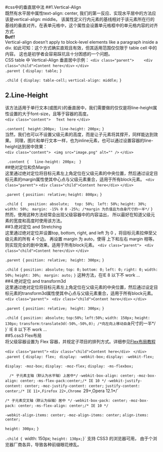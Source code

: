 #css中的垂直居中法
##1.Vertical-Align  
  既然有水平居中属性text-align: center, 我们的第一反应、实现水平居中的方法应该是vertical-align: middle。
该属性定义行内元素的基线相对于该元素所在行的基线的垂直对齐。在表单元格中，这个属性会设置单元格框中的单元格内容的对齐方式.  
**But!!**  
  Vertical-align doesn’t apply to block-level elements like a paragraph inside a div.
  如此可知：这个方式确实直观且有效，但其适用范围仅仅限于 table cell 中的内容。
  这也是初学者会容易踩坑且十分困惑的一个问题。  
  CSS table 中 Vertical-Align 垂直居中示例：
  `<div class="parent">`
  `    <div class="child">Content here</div>`
  `</div>`  
  `.parent {`
        `display: table;`
  `}`
  
  `.child {`
    `display: table-cell;`
    `vertical-align: middle;`
  `}`  
## 2.Line-Height  
  该方法适用于单行文本(或图片)的垂直居中，我们需要做的仅仅是将line-height属性设置的大于font-size，且等于容器的高度。  
 `<div class="content">`
 `  Text here`
 `</div>` 
 
 `.content{`
  ` height:200px;`
  ` line-height: 200px;`
 `}`  
 当然，我们也可以不设置父级元素的高度，而是让子元素将其撑开，同样能达到效果。
 同理，图片和单行文本一样，也为inline元素，也可以通过设置容器的line-height达到居中效果：  
 `<div class="content">`
   ` <img src="image.png" alt="" />`
  `</div>`  
  
 ` .content {`
  `  line-height: 200px;`
 ` }`  
##绝对定位和负Margin  
这里通过绝对定位将目标元素左上角定位在父级元素的中央位置，然后通过设定目标元素的margin属性使其中心点与父级元素重合，适用于所有block元素。
`<div class="parent">`
  `<div class="child">Content here</div>`
`</div>`

`.parent {`
  `position: relative;`
  `height: 800px;`
`}`

`.child {`
`  position: absolute;`
`  top: 50%;`
 ` left: 50%;`
  `height: 30%;`
  `width: 50%;`
 ` margin: -15% 0 0 -25%; /*margin 为负值且为自身尺寸的一半*/`
`}`
然而，使用这种方法经常会出现父级容器中的内容溢出， 所以最好在知道父级元素的宽度和高度时使用该方法。  
##3.绝对定位 and Stretching  
这里通过绝对定位并设置top, bottom, right, and left 为 0 ，将目标元素拉伸至父级元素的所有 4 个边。 再设置 margin 为 auto，使得 上下和左右 margin 相等。则实现完全的剧中效果。适用于所有block元素。 
`<div class="parent">`
 ` <div class="child">Content here</div>`
`</div>`

`.parent {`
  `position: relative;`
 ` height: 300px;`
`}`

`.child {`
  `position: absolute;`
  `top: 0;`
  `bottom: 0;`
  `left: 0;`
  `right: 0;`
  `width: 50%;`
  `height: 30%;`
 ` margin: auto;`
`}`
这种方法，在IE 8 以下不 work …  
##4.绝对定位 and transform3d  
这里通过绝对定位将目标元素左上角定位在父级元素的中央位置，然后通过设定目标元素的transform3d属性使其中心点与父级元素重合，适用于所有block元素。
`<div class="parent">`
 ` <div class="child">Content here</div>`
`</div>`

`.parent {`
  `position: relative;`
 ` height: 300px;`
`}`    

`.child {`
  `position: absolute;`
  `top:50%;`
  `left:50%;`
  `width: 150px;`
  `height: 130px;`
  `transform:translate3d(-50%,-50%,0); /*向左向上移动自身`尺寸的一半*/`
`}`
IE 8 以下不 work …  
##5.css3 Flex布局    
将父级容器设置为 Flex 容器，并规定子项目的排列方式。详细参见[Flex布局教程](http://www.ruanyifeng.com/blog/2015/07/flex-grammar.html?utm_source=tuicool) 

  `<div class="parent">`
    `<div class="child">Content here</div>`
 ` </div>`
`.parent {`
  `display: flex;`
 ` display: -webkit-box;`
  `display: -webkit-flex;`

  `display: -moz-box;`
  `display: -moz-flex;`
  `display: -ms-flexbox;`

  `  /* 子元素主轴（默认为水平轴）上居中*/`
  `-webkit-box-align: center;`
  `-moz-box-align: center;`
  `-ms-flex-pack:center;/* IE 10 */`
  `-webkit-justify-content: center;`
  `-moz-justify-content: center;`
  `justify-content: center;/* IE 11+,Firefox 22+,Chrome `29+,Opera 12.1*/`

  `/* 子元素交叉轴（默认为纵轴）居中 */`
  `-webkit-box-pack: center;`
  `-moz-box-pack: center;`
  `-ms-flex-align: center;/* IE 10 */`

  `-webkit-align-items: center;`
  `-moz-align-items: center;`
  `align-items: center;`

  `height: 300px;`
`}`

`.child {
  `width: 150px;
 ` height: 130px;
`}`
支持 CSS3 的浏览器可用， 由于个浏览器厂商各异，导致各种前缀眼花缭乱。